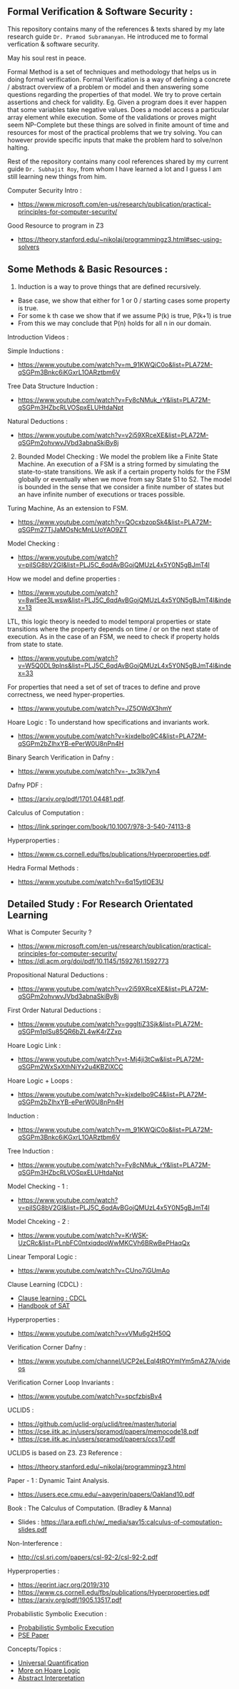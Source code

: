 ## Formal Verification & Software Security : 

This repository contains many of the references & texts shared by my late research guide 
```Dr. Pramod Subramanyan```. He introduced me to formal verfication & software security. 

May his soul rest in peace. 

Formal Method is a set of techniques and methodology that helps us in
doing formal verification. Formal Verification is a way of defining a
concrete / abstract overview of a problem or model and then answering some
questions regarding the properties of that model. We try to prove certain
assertions and check for validity. Eg. Given a program does it ever happen
that some variables take negative values. Does a model access a particular
array element while execution. Some of the validations or proves might
seem NP-Complete but these things are solved in finite amount of time and
resources for most of the practical problems that we try solving. You can
however provide specific inputs that make the problem hard to solve/non
halting. 

Rest of the repository contains many cool references shared by my current guide 
```Dr. Subhajit Roy```, from whom I have learned a lot and I guess I am still 
learning new things from him. 

Computer Security Intro : 
- https://www.microsoft.com/en-us/research/publication/practical-principles-for-computer-security/

Good Resource to program in Z3 
- https://theory.stanford.edu/~nikolaj/programmingz3.html#sec-using-solvers

## Some Methods & Basic Resources : 

1. Induction is a way to prove things that are defined recursively.
- Base case, we show that either for 1 or 0 / starting cases some property is true.
- For some k th case we show that if we assume P(k) is true, P(k+1) is true
- From this we may conclude that P(n) holds for all n in our domain.

Introduction Videos :

Simple Inductions :
- https://www.youtube.com/watch?v=m_91KWQiC0o&list=PLA72M-qSGPm3Bnkc6iKGxrL1OARztbm6V

Tree Data Structure Induction :
- https://www.youtube.com/watch?v=Fy8cNMuk_rY&list=PLA72M-qSGPm3HZbcRLVOSpxELUHtdaNpt

Natural Deductions :
- https://www.youtube.com/watch?v=v2i59XRceXE&list=PLA72M-qSGPm2ohvwvJVbd3abnaSkiBy8j

2. Bounded Model Checking : We model the problem like a Finite State
Machine. An execution of a FSM is a string formed by simulating the
state-to-state transitions. We ask if a certain property holds for the FSM
globally or eventually when we move from say State S1 to S2. The model is
bounded in the sense that we consider a finite number of states but an
have infinite number of executions or traces possible.

Turing Machine, As an extension to FSM.
- https://www.youtube.com/watch?v=QOcxbzopSk4&list=PLA72M-qSGPm27TjJaMOsNcMnLUoYAO9ZT

Model Checking :
- https://www.youtube.com/watch?v=piISG8bV2GI&list=PLJ5C_6qdAvBGojQMUzL4x5Y0N5gBJmT4l

How we model and define properties :
- https://www.youtube.com/watch?v=8wI5ee3Lwsw&list=PLJ5C_6qdAvBGojQMUzL4x5Y0N5gBJmT4l&index=13

LTL, this logic theory is needed to model temporal properties or state transitions where the property depends on time / or on the next state of
execution. As in the case of an FSM, we need to check if property holds from state to state.

- https://www.youtube.com/watch?v=W5Q0DL9plns&list=PLJ5C_6qdAvBGojQMUzL4x5Y0N5gBJmT4l&index=33

For properties that need a set of set of traces to define and prove correctness, we need hyper-properties.
- https://www.youtube.com/watch?v=JZ5OWdX3hmY

Hoare Logic : To understand how specifications and invariants work.
- https://www.youtube.com/watch?v=kjxdelbo9C4&list=PLA72M-qSGPm2bZlhxYB-ePerW0U8nPn4H

Binary Search Verification in Dafny :
- https://www.youtube.com/watch?v=-_tx3lk7yn4

Dafny PDF : 
- https://arxiv.org/pdf/1701.04481.pdf.

Calculus of Computation : 
- https://link.springer.com/book/10.1007/978-3-540-74113-8

Hyperproperties : 
- https://www.cs.cornell.edu/fbs/publications/Hyperproperties.pdf.

Hedra Formal Methods : 
- https://www.youtube.com/watch?v=6q15ytIOE3U

## Detailed Study : For Research Orientated Learning 

What is Computer Security ?

- https://www.microsoft.com/en-us/research/publication/practical-principles-for-computer-security/
- https://dl.acm.org/doi/pdf/10.1145/1592761.1592773

Propositional Natural Deductions : 
- https://www.youtube.com/watch?v=v2i59XRceXE&list=PLA72M-qSGPm2ohvwvJVbd3abnaSkiBy8j

First Order Natural Deductions : 
- https://www.youtube.com/watch?v=gggItiZ3Sjk&list=PLA72M-qSGPm1pISu85QR6bZL4wK4rZZxp

Hoare Logic Link : 
 - https://www.youtube.com/watch?v=t-Mj4ji3tCw&list=PLA72M-qSGPm2WxSxXthNiYx2u4KBZlXCC

Hoare Logic + Loops : 
- https://www.youtube.com/watch?v=kjxdelbo9C4&list=PLA72M-qSGPm2bZlhxYB-ePerW0U8nPn4H

Induction : 
- https://www.youtube.com/watch?v=m_91KWQiC0o&list=PLA72M-qSGPm3Bnkc6iKGxrL1OARztbm6V

Tree Induction : 
- https://www.youtube.com/watch?v=Fy8cNMuk_rY&list=PLA72M-qSGPm3HZbcRLVOSpxELUHtdaNpt

Model Checking - 1 : 
- https://www.youtube.com/watch?v=piISG8bV2GI&list=PLJ5C_6qdAvBGojQMUzL4x5Y0N5gBJmT4l

Model Chceking - 2 : 
- https://www.youtube.com/watch?v=KrWSK-UzCRc&list=PLnbFC0ntxiqdpoWwMKCVh6BRwBePHaqQx

Linear Temporal Logic : 
- https://www.youtube.com/watch?v=CUno7iGUmAo

Clause Learning (CDCL) :
- [Clause learning : CDCL](https://cse442-17f.github.io/Conflict-Driven-Clause-Learning/)
- [Handbook of SAT](https://www.ics.uci.edu/~dechter/courses/ics-275a/winter-2016/readings/SATHandbook-CDCL.pdf)

Hyperproperties : 
- https://www.youtube.com/watch?v=vVMu6g2H50Q

Verification Corner Dafny : 
- https://www.youtube.com/channel/UCP2eLEql4tROYmIYm5mA27A/videos

Verification Corner Loop Invariants : 
- https://www.youtube.com/watch?v=spcfzbisBv4

UCLID5 :
- https://github.com/uclid-org/uclid/tree/master/tutorial
- https://cse.iitk.ac.in/users/spramod/papers/memocode18.pdf
- https://cse.iitk.ac.in/users/spramod/papers/ccs17.pdf

UCLID5 is based on Z3. Z3 Reference :
- https://theory.stanford.edu/~nikolaj/programmingz3.html

Paper - 1 : Dynamic Taint Analysis.
- https://users.ece.cmu.edu/~aavgerin/papers/Oakland10.pdf

Book : The Calculus of Computation. (Bradley & Manna)
- Slides : https://lara.epfl.ch/w/_media/sav15:calculus-of-computation-slides.pdf

Non-Interference :
- http://csl.sri.com/papers/csl-92-2/csl-92-2.pdf

Hyperproperties :
- https://eprint.iacr.org/2019/310
- https://www.cs.cornell.edu/fbs/publications/Hyperproperties.pdf
- https://arxiv.org/pdf/1905.13517.pdf

Probabilistic Symbolic Execution : 
- [Probabilistic Symbolic Execution](https://www.cs.cmu.edu/~emc/2014/speakers/CorinaPasareanuEMC14.pdf)
- [PSE Paper](https://dl.acm.org/doi/10.1145/2338965.2336773)

Concepts/Topics : 
- [Universal Quantification](https://en.wikipedia.org/wiki/Universal_quantification)
- [More on Hoare Logic](https://www.cs.cmu.edu/~aldrich/courses/654-sp07/slides/7-hoare.pdf)
- [Abstract Interpretation](https://www.researchgate.net/publication/220997507_Abstract_Interpretation_A_Unified_Lattice_Model_for_Static_Analysis_of_Programs_by_Construction_or_Approximation_of_Fixpoints)
